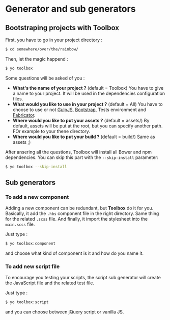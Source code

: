 # Generator and sub generators

## Bootstraping projects with Toolbox

First, you have to go in your project directory :

````bash
$ cd somewhere/over/the/rainbow/
````

Then, let the magic happend :

````bash
$ yo toolbox
````

Some questions will be asked of you :
* **What's the name of your project ?** (default = Toolbox) You have to give a name to your project. It will be used in the dependencies configuration files.
* **What would you like to use in your project ?** (default = All) You have to choose to use or not [GulpJS](http://gulpjs.com), [Bootstrap](http://getbootstrap.com/), Tests environment and [Fabricator](http://fbrctr.github.io).
* **Where would you like to put your assets ?** (default = assets/) By default, assets will be put at the root, but you can specify another path. FOr example to your thene directory.
* **Where would you like to put your build ?** (default = build/) Same as assets ;)

After ansering all the questions, Toolbox will install all Bower and npm dependencies. You can skip this part with the `--skip-install` parameter:

````bash
$ yo toolbox --skip-install
````

## Sub generators

### To add a new component
Adding a new component can be redundant, but **Toolbox** do it for you. Basically, it add the `.hbs` component file in the right directory. Same thing for the related `.scss` file. And finally, it import the stylesheet into the `main.scss` file.

Just type :

````bash
$ yo toolbox:component
````

and choose what kind of component is it and how do you name it.

### To add new script file
To encourage you testing your scripts, the script sub generator will create the JavaScript file and the related test file.

Just type :

````bash
$ yo toolbox:script
````

and you can choose between jQuery script or vanilla JS.
